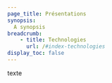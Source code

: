 ```yaml
---
page_title: Présentations
synopsis:
  A synopsis
breadcrumb:
    - title: Technologies
      url: /#index-technologies
display_toc: false
---
```


texte
